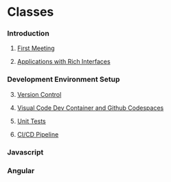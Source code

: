 Classes
====

### Introduction

1. [First Meeting](class/1-introduction/01-first-meeting.md)

2. [Applications with Rich Interfaces](class/1-introduction/02-applications-with-rich-interfaces.md)

### Development Environment Setup 

3. [Version Control](class/2-development-environment-setup/03-version-control.md)

4. [Visual Code Dev Container and Github Codespaces](class/2-development-environment-setup/04-devcontainer.md)

5. [Unit Tests](class/2-development-environment-setup/05-unit-tests.md)

6. [CI/CD Pipeline](class/2-development-environment-setup/06-pipeline.md)

### Javascript

### Angular
